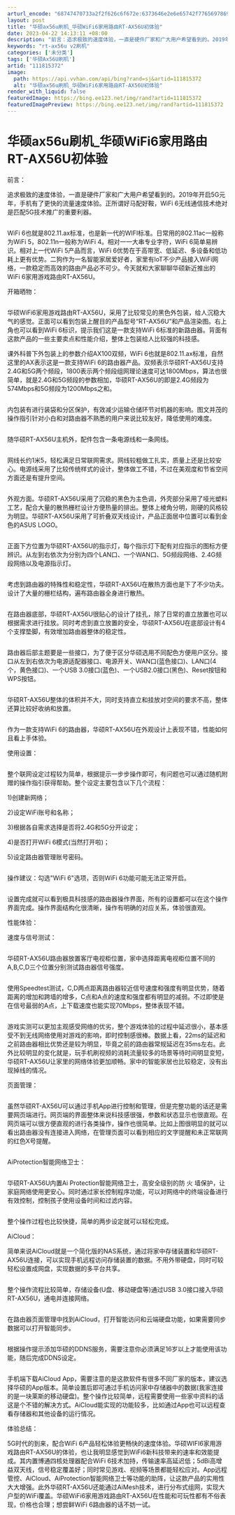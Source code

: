 ```yaml
---
arturl_encode: "68747470733a2f2f626c6f672e:6373646e2e6e65742f77656978696e5f33393633383031322f:61727469636c652f64657461696c732f313131383135333732"
layout: post
title: "华硕ax56u刷机_华硕WiFi6家用路由RT-AX56U初体验"
date: 2023-04-22 14:13:11 +08:00
description: "前言：追求极致的速度体验，一直是硬件厂家和广大用户希望看到的。2019年开启5G元年，手机有了更快的"
keywords: "rt-ax56u v2刷机"
categories: ['未分类']
tags: ['华硕Ax56U刷机']
artid: "111815372"
image:
  path: https://api.vvhan.com/api/bing?rand=sj&artid=111815372
  alt: "华硕ax56u刷机_华硕WiFi6家用路由RT-AX56U初体验"
render_with_liquid: false
featuredImage: https://bing.ee123.net/img/rand?artid=111815372
featuredImagePreview: https://bing.ee123.net/img/rand?artid=111815372
---
```


# 华硕ax56u刷机_华硕WiFi6家用路由RT-AX56U初体验

前言：

追求极致的速度体验，一直是硬件厂家和广大用户希望看到的。2019年开启5G元年，手机有了更快的流量速度体验。正所谓好马配好鞍，WiFi 6无线通信技术绝对是匹配5G技术推广的重要利器。

![]()

WiFi 6也就是802.11.ax标准，也是新一代的WIFI标准。日常用的802.11ac一般称为WiFi 5，802.11n一般称为WiFi 4。相对一一大串专业字符，WiFi 6简单易辨识。相对上一代WiFi 5产品而言，WiFi 6优势在于高带宽、低延迟、多设备和低功耗上更有优势。二狗作为一名智能家居爱好者，家里有loT不少产品接入WiFi网络，一款稳定而高效的路由产品必不可少。今天就和大家聊聊华硕新近推出的WiFi 6家用游戏路由RT-AX56U。

开箱晒物：

![]()

华硕WiFi6家用游戏路由RT-AX56U，采用了比较常见的黑色外包装，给人沉稳大气的感觉。正面可以看到包装上醒目的产品型号“RT-AX56U”和产品渲染图。右上角也可以看到WiFi 6标识，提示我们这是一款支持WiFi 6标准的新路由器。背面有这款产品的一些主要卖点和性能介绍，整体上包装给人比较强的科技感。

课外科普下外包装上的参数介绍AX100双频，WiFi 6也就是802.11.ax标准，自然这里的AX表示这是一款支持WiFi 6的路由器产品。双频表示华硕RT-AX56U支持2.4G和5G两个频段，1800表示两个频段组网理论速度可达1800Mbps，算法也很简单，就是2.4G和5G频段的参数相加，华硕RT-AX56U的即是2.4G频段为574Mbps和5G频段为1200Mbps之和。

![]()

内包装有进行装袋和分区保护，有效减少运输仓储环节对机器的影响。图文并茂的操作指引针对小白和对路由器不熟悉的用户来说比较友好，降低使用的难度。

![]()

随华硕RT-AX56U主机外，配件包含一条电源线和一条网线。

![]()

网线长约1米5，轻松满足日常联网需求。网线较粗做工扎实，质量上还是比较安心。电源线采用了比较传统样式的设计，整体做工不错，不过在美观度和节省空间方面还是有提升空间。

![]()

外观方面。华硕RT-AX56U采用了沉稳的黑色为主色调，外壳部分采用了哑光塑料工艺，配合大量的散热栅栏设计方便热量的排出。整体上棱角分明，刚硬的风格较为明显。华硕RT-AX56U采用了可折叠双天线设计，产品正面居中位置可以看到金色的ASUS LOGO。

![]()

正面下方位置为华硕RT-AX56U的指示灯，每个指示灯下配有对应指示的图标方便辨识。从左到右依次为分别为四个LAN口、一个WAN口、5G频段网络、2.4G频段网络以及电源指示灯。

![]()

考虑到路由器的特殊性和稳定性，华硕RT-AX56U在散热方面也是下了不少功夫。设计了大量的栅栏结构，遍布路由器全身进行散热。

![]()

在路由器底部，华硕RT-AX56U很贴心的设计了挂孔，除了日常的直立放置也可以根据需求进行挂放。同时考虑到直立放置的安全，华硕RT-AX56U在底部设计有4个支撑垫脚，有效增加路由器整体的稳定性。

![]()

路由器后部主题要是一些接口，为了便于区分华硕选用不同配色方便用户区分。接口从左到右依次为电源适配器接口、电源开关、WAN口(蓝色接口)、LAN口(4个，黄色接口)、一个USB 3.0接口(蓝色)、一个USB2.0接口(黑色)、Reset按钮和WPS按钮。

![]()

华硕RT-AX56U整体的体积并不大，同时支持直立和挂放对空间的要求不高，整体还算比较好收纳和放置。

![]()

作为一款支持WiFi 6的路由器，华硕RT-AX56U在外观设计上表现不错，性能如何且看上手体验。

使用设置：

![]()

整个联网设定过程较为简单，根据提示一步步操作即可，有问题也可以通过随机附赠的操作指引获得帮助。整个设定主要包含以下几个流程：

1)创建新网络；

2)设定WiFi账号和名称；

3)根据各自需求选择是否将2.4G和5G分开设定；

4)是否打开WiFi 6模式(当然打开啦)；

5)设定路由器管理账号密码。

![]()

操作建议：勾选"WiFi 6"选项，否则WiFi 6功能可能无法正常开启。

![]()

设置完成就可以看到极具科技感的路由器操作界面，所有的设置都可以在这个操作界面完成。操作界面结构化很清晰，操作有明确的对应关系，体验很直观。

性能体验：

速度与信号测试：

![]()

华硕RT-AX56U路由器放置客厅电视柜位置，家中选择距离电视柜位置不同的A,B,C,D三个位置分别测试路由器信号强度。

![]()

使用Speedtest测试，C,D两点距离路由器较近信号速度和强度有明显优势，随着距离的增加和跨墙的增多，C点和A点的速度和强度都有明显的减弱。不过即使是在信号最弱的A点，上下载速度也能实现70Mbps，整体表现不错。

![]()

游戏实测可以更加主观感受网络的优劣，整个游戏体验的过程中延迟很小，基本感受不到无线网络使用对游戏的影响，即时控制感很棒。数据上看，22ms的延迟和之前路由器相比优势还是较为明显，毕竟之前的路由器常规延迟在35ms左右。此外比较明显的变化就是，玩手机刷视频的消耗流量较多的场景等待时间明显变短，华硕RT-AX56U让家里的网络体验更加顺畅。家中的智能家居也比较稳定，没有出现掉线的情况。

页面管理：

![]()

虽然华硕RT-AX56U可以通过手机App进行控制和管理，但是完整功能的话还是需要网页端进行。网页端的界面整体来说科技感很强，参数和状态显示也很直观。在网页端可以很方便直观的进行各类操作，操作也很简单。比如上图很明显的就可以看出路由器没有连接进入网络，在管理页面可以看到相应的文字提醒和未正常联网的红色X号提醒。

![]()

AiProtection智能网络卫士：

![]()

华硕RT-AX56U内置Ai Protection智能网络卫士，高安全级别的防 火 墙保护，让家庭网络使用更安心。同时通过家长控制程序功能，可以对网络中的终端设备进行有效控制，控制孩子使用设备时间和过滤内容。

![]()

整个操作过程也比较快捷，简单的两步设定就可以轻松完成。

AiCloud：

简单来说AiCloud就是一个简化版的NAS系统，通过将家中存储装置和华硕RT-AX56U连接，可以实现手机远程访问存储装置的数据。不用外带硬盘，同时可较轻松设置成网盘，实现数据的多平台共享。

![]()

整个操作流程比较简单，存储设备(U盘、移动硬盘等)通过USB 3.0接口接入华硕RT-AX56U，通电并连接网络。

![]()

在路由器页面管理中找到AiCloud，打开智能访问和云端硬盘功能，如果需要同步数据可以打开智能同步。

![]()

根据操作提示添加华硕的DDNS服务，需要注意你必须满足16岁以上才能使用该功能，随后完成DDNS设定。

![]()

手机端下载AiCloud App，需要注意的是这款软件有很多不同厂家的版本，建议选择华硕的App版本。简单设置后即可通过手机访问家中存储器中的数据(我家连接的是一块莱斯的移动硬盘)。整个操作比较简单，远程需要使用一些家中资料的话这是个不错的解决方式。AiCloud能实现的功能较多，比如通过App也可以远程查看存储器和其他设备的运行情况。

体验总结：

5G时代的到来，配合WiFi 6产品轻松体验更畅快的速度体验。华硕WIFI6家用游戏路由RT-AX56U的体验，也让我明显感觉到WiFi6新科技带来的速率和效能提成。其内置博通四核处理器配合WiFi 6技术加持，传输速率高延迟低；5dBi高增益双天线，信号稳定覆盖好；同时常见游戏、视频等场景都能轻松应对。App远程管控、AiCloud、AiProtection智能网络卫士等功能的助阵，让这款产品的实用性大大增强。此外华硕RT-AX56U还能通过AiMesh技术，进行分布式组网，实现大户型的WiFi覆盖。华硕WiFi6家用游戏路由RT-AX56U在性能和可玩性都有不俗表现，价格也合理；想尝鲜WiFi 6路由器的话不妨一试。